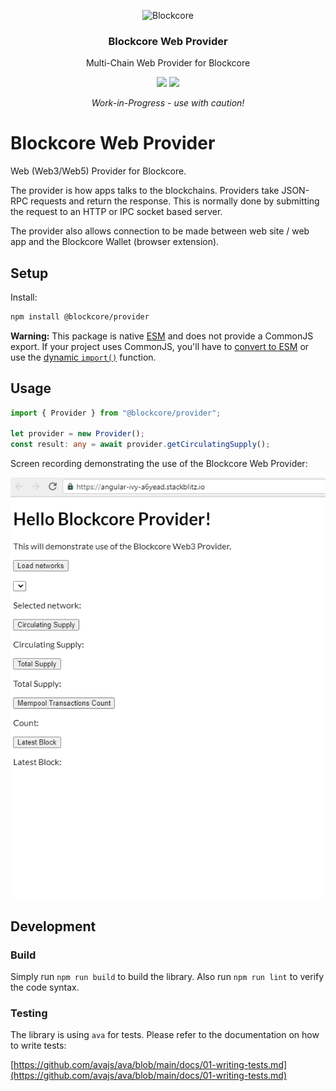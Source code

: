 <p align="center">
  <p align="center">
    <img src="https://avatars3.githubusercontent.com/u/53176002?s=200&v=4" height="100" alt="Blockcore" />
  </p>
  <h3 align="center">
    Blockcore Web Provider
  </h3>
  <p align="center">
    Multi-Chain Web Provider for Blockcore
  </p>
  <p align="center">
      <a href="https://github.com/block-core/blockcore-provider/actions/workflows/build.yml"><img src="https://github.com/block-core/blockcore-provider/actions/workflows/build.yml/badge.svg" /></a> <a href="https://github.com/block-core/blockcore-provider/actions/workflows/release.yml"><img src="https://github.com/block-core/blockcore-provider/actions/workflows/release.yml/badge.svg" /></a>
  </p>
  <p align="center"><em>Work-in-Progress - use with caution!</em></p>
</p>

# Blockcore Web Provider

Web (Web3/Web5) Provider for Blockcore.

The provider is how apps talks to the blockchains. Providers take JSON-RPC requests and return the response. This is normally done by submitting the request to an HTTP or IPC socket based server.

The provider also allows connection to be made between web site / web app and the Blockcore Wallet (browser extension).

## Setup

Install:

```sh
npm install @blockcore/provider
```

**Warning:** This package is native [ESM](https://developer.mozilla.org/en-US/docs/Web/JavaScript/Guide/Modules) and does not provide a CommonJS export. If your project uses CommonJS, you'll have to [convert to ESM](https://gist.github.com/sindresorhus/a39789f98801d908bbc7ff3ecc99d99c) or use the [dynamic `import()`](https://v8.dev/features/dynamic-import) function.

## Usage

```ts
import { Provider } from "@blockcore/provider";

let provider = new Provider();
const result: any = await provider.getCirculatingSupply();
```

Screen recording demonstrating the use of the Blockcore Web Provider:

![](doc/blockcore-provider.gif)

## Development

### Build

Simply run `npm run build` to build the library. Also run `npm run lint` to verify the code syntax.

### Testing

The library is using `ava` for tests. Please refer to the documentation on how to write tests:

[https://github.com/avajs/ava/blob/main/docs/01-writing-tests.md](https://github.com/avajs/ava/blob/main/docs/01-writing-tests.md)
